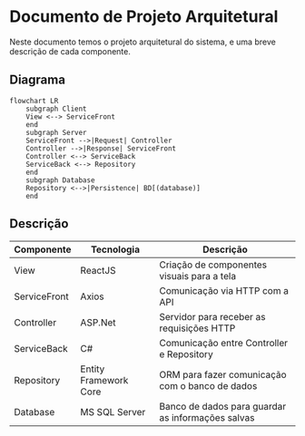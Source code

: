 # Documento de Projeto Arquitetural

Neste documento temos o projeto arquitetural do sistema, e uma breve descrição de cada componente.

## Diagrama 

```mermaid
flowchart LR
    subgraph Client
    View <--> ServiceFront
    end
    subgraph Server
    ServiceFront -->|Request| Controller
    Controller -->|Response| ServiceFront
    Controller <--> ServiceBack
    ServiceBack <--> Repository
    end
    subgraph Database
    Repository <-->|Persistence| BD[(database)]
    end
```

## Descrição

| Componente   | Tecnologia            | Descrição
| ------------ | --------------------- | ---------
| View         | ReactJS               | Criação de componentes visuais para a tela
| ServiceFront | Axios                 | Comunicação via HTTP com a API
| Controller   | ASP.Net               | Servidor para receber as requisições HTTP
| ServiceBack  | C#                    | Comunicação entre Controller e Repository
| Repository   | Entity Framework Core | ORM para fazer comunicação com o banco de dados
| Database     | MS SQL Server         | Banco de dados para guardar as informações salvas
